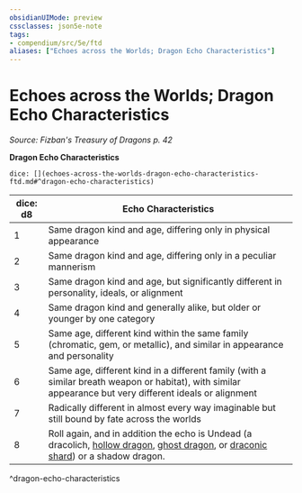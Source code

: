 ```yaml
---
obsidianUIMode: preview
cssclasses: json5e-note
tags:
- compendium/src/5e/ftd
aliases: ["Echoes across the Worlds; Dragon Echo Characteristics"]
---
```

# Echoes across the Worlds; Dragon Echo Characteristics
*Source: Fizban's Treasury of Dragons p. 42* 

**Dragon Echo Characteristics**

`dice: [](echoes-across-the-worlds-dragon-echo-characteristics-ftd.md#^dragon-echo-characteristics)`

| dice: d8 | Echo Characteristics |
|----------|----------------------|
| 1 | Same dragon kind and age, differing only in physical appearance |
| 2 | Same dragon kind and age, differing only in a peculiar mannerism |
| 3 | Same dragon kind and age, but significantly different in personality, ideals, or alignment |
| 4 | Same dragon kind and generally alike, but older or younger by one category |
| 5 | Same age, different kind within the same family (chromatic, gem, or metallic), and similar in appearance and personality |
| 6 | Same age, different kind in a different family (with a similar breath weapon or habitat), with similar appearance but very different ideals or alignment |
| 7 | Radically different in almost every way imaginable but still bound by fate across the worlds |
| 8 | Roll again, and in addition the echo is Undead (a dracolich, [hollow dragon](/Systems/5e/bestiary/undead/hollow-dragon-ftd.md), [ghost dragon](/Systems/5e/bestiary/undead/ghost-dragon-ftd.md), or [draconic shard](/Systems/5e/bestiary/undead/draconic-shard-ftd.md)) or a shadow dragon. |
^dragon-echo-characteristics